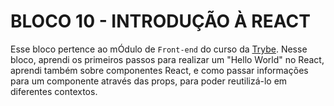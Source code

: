 # BLOCO 10 - INTRODUÇÃO À REACT

Esse bloco pertence ao mÓdulo de `Front-end` do curso da [Trybe](https://www.betrybe.com/). Nesse bloco, aprendi os primeiros passos para realizar um "Hello World" no React, aprendi também sobre componentes React, e como passar informações para um componente através das props, para poder reutilizá-lo em diferentes contextos.